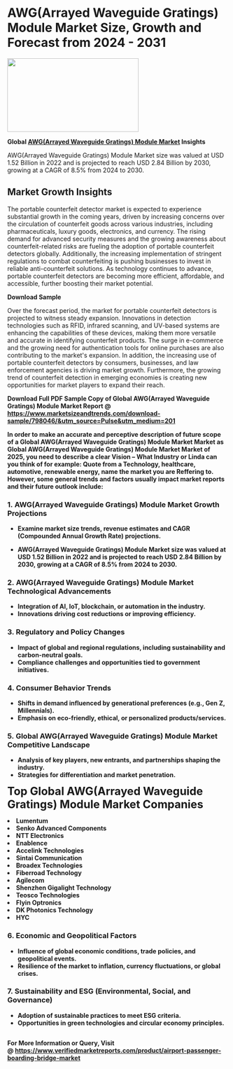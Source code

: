 <H1>AWG(Arrayed Waveguide Gratings) Module Market Size, Growth and Forecast from 2024 - 2031</H1><img class="aligncenter size-medium wp-image-584254" src="https://thirdeyenews.in/wp-content/uploads/2024/09/Global-Market-Research-300x168.jpeg" alt="" width="300" height="168" /><p><strong>Global&nbsp;<a href="https://www.marketsizeandtrends.com/download-sample/798046/&amp;utm_source=Pulse&amp;utm_medium=201">AWG(Arrayed Waveguide Gratings) Module Market</a> Insights</strong></p><p>AWG(Arrayed Waveguide Gratings) Module Market size was valued at USD 1.52 Billion in 2022 and is projected to reach USD 2.84 Billion by 2030, growing at a CAGR of 8.5% from 2024 to 2030.</p><p><h2>Market Growth Insights</h2> <p>The portable counterfeit detector market is expected to experience substantial growth in the coming years, driven by increasing concerns over the circulation of counterfeit goods across various industries, including pharmaceuticals, luxury goods, electronics, and currency. The rising demand for advanced security measures and the growing awareness about counterfeit-related risks are fueling the adoption of portable counterfeit detectors globally. Additionally, the increasing implementation of stringent regulations to combat counterfeiting is pushing businesses to invest in reliable anti-counterfeit solutions. As technology continues to advance, portable counterfeit detectors are becoming more efficient, affordable, and accessible, further boosting their market potential.</p> <p><strong>Download Sample</strong></p> <p>Over the forecast period, the market for portable counterfeit detectors is projected to witness steady expansion. Innovations in detection technologies such as RFID, infrared scanning, and UV-based systems are enhancing the capabilities of these devices, making them more versatile and accurate in identifying counterfeit products. The surge in e-commerce and the growing need for authentication tools for online purchases are also contributing to the market's expansion. In addition, the increasing use of portable counterfeit detectors by consumers, businesses, and law enforcement agencies is driving market growth. Furthermore, the growing trend of counterfeit detection in emerging economies is creating new opportunities for market players to expand their reach.</p> <p><strong></p><p><span class=""><strong>Download Full PDF Sample Copy of Global AWG(Arrayed Waveguide Gratings) Module Market Report</strong> @ <a href="https://www.marketsizeandtrends.com/download-sample/798046/&amp;utm_source=Pulse&amp;utm_medium=201" target="_blank">https://www.marketsizeandtrends.com/download-sample/798046/&amp;utm_source=Pulse&amp;utm_medium=201</a></span></p><p>In order to make an accurate and perceptive description of future scope of a Global&nbsp;AWG(Arrayed Waveguide Gratings) Module Market Market as Global&nbsp;AWG(Arrayed Waveguide Gratings) Module Market Market of 2025, you need to describe a clear Vision &ndash; What Industry or Linda can you think of for example: Quote from a Technology, healthcare, automotive, renewable energy, name the market you are Reffering to. However, some general trends and factors usually impact market reports and their future outlook include:</p><h3>1.&nbsp;<strong>AWG(Arrayed Waveguide Gratings) Module Market Growth Projections</strong></h3><ul><li>Examine market size trends, revenue estimates and CAGR (Compounded Annual Growth Rate) projections.</li><li><p>AWG(Arrayed Waveguide Gratings) Module Market size was valued at USD 1.52 Billion in 2022 and is projected to reach USD 2.84 Billion by 2030, growing at a CAGR of 8.5% from 2024 to 2030.</p></li></ul><h3>2.&nbsp;<strong>AWG(Arrayed Waveguide Gratings) Module Market Technological Advancements</strong></h3><ul><li>Integration of AI, IoT, blockchain, or automation in the industry.</li><li>Innovations driving cost reductions or improving efficiency.</li></ul><h3>3.&nbsp;<strong>Regulatory and Policy Changes</strong></h3><ul><li>Impact of global and regional regulations, including sustainability and carbon-neutral goals.</li><li>Compliance challenges and opportunities tied to government initiatives.</li></ul><h3>4.&nbsp;<strong>Consumer Behavior Trends</strong></h3><ul><li>Shifts in demand influenced by generational preferences (e.g., Gen Z, Millennials).</li><li>Emphasis on eco-friendly, ethical, or personalized products/services.</li></ul><h3>5.&nbsp;<strong>Global AWG(Arrayed Waveguide Gratings) Module Market Competitive Landscape</strong></h3><ul><li>Analysis of key players, new entrants, and partnerships shaping the industry.</li><li>Strategies for differentiation and market penetration.</li></ul><p data-pm-slice="1 1 []"><span style="color: inherit; font-family: inherit; font-size: 25px;">Top Global AWG(Arrayed Waveguide Gratings) Module Market Companies</span></p><div class="" data-test-id=""><p><li>Lumentum</li><li> Senko Advanced Components</li><li> NTT Electronics</li><li> Enablence</li><li> Accelink Technologies</li><li> Sintai Communication</li><li> Broadex Technologies</li><li> Fiberroad Technology</li><li> Agilecom</li><li> Shenzhen Gigalight Technology</li><li> Teosco Technologies</li><li> Flyin Optronics</li><li> DK Photonics Technology</li><li> HYC</li></p></div><h3>6.&nbsp;<strong>Economic and Geopolitical Factors</strong></h3><ul><li>Influence of global economic conditions, trade policies, and geopolitical events.</li><li>Resilience of the market to inflation, currency fluctuations, or global crises.</li></ul><h3>7.&nbsp;<strong>Sustainability and ESG (Environmental, Social, and Governance)</strong></h3><ul><li>Adoption of sustainable practices to meet ESG criteria.</li><li>Opportunities in green technologies and circular economy principles.</li></ul><h2><strong style="font-size: 14px;">For More Information or Query, Visit @&nbsp;</strong><a style="background-color: #ffffff; font-size: 14px;" href="https://www.marketsizeandtrends.com/report/awg-arrayed-waveguide-gratings-module-market/" target="_blank">https://www.verifiedmarketreports.com/product/airport-passenger-boarding-bridge-market</a></h2>

